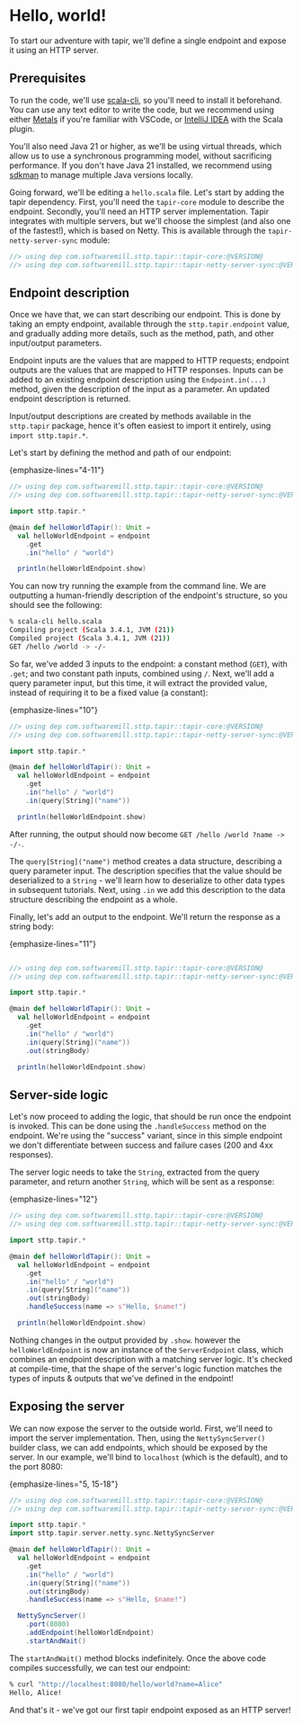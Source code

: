 # Hello, world!

To start our adventure with tapir, we'll define a single endpoint and expose it using an HTTP server.

## Prerequisites

To run the code, we'll use [scala-cli](https://scala-cli.virtuslab.org), so you'll need to install it beforehand.
You can use any text editor to write the code, but we recommend using either [Metals](https://scalameta.org/metals/) if
you're familiar with VSCode, or [IntelliJ IDEA](https://www.jetbrains.com/idea/) with the Scala plugin.

You'll also need Java 21 or higher, as we'll be using virtual threads, which allow us to use a synchronous programming
model, without sacrificing performance. If you don't have Java 21 installed, we recommend using 
[sdkman](https://sdkman.io/) to manage multiple Java versions locally.

Going forward, we'll be editing a `hello.scala` file. Let's start by adding the tapir dependency. First, you'll need the 
`tapir-core` module to describe the endpoint. Secondly, you'll need an HTTP server implementation. Tapir integrates with 
multiple servers, but we'll choose the simplest (and also one of the fastest!), which is based on Netty. This is 
available through the `tapir-netty-server-sync` module:

```scala
//> using dep com.softwaremill.sttp.tapir::tapir-core:@VERSION@
//> using dep com.softwaremill.sttp.tapir::tapir-netty-server-sync:@VERSION@
```

## Endpoint description

Once we have that, we can start describing our endpoint. This is done by taking an empty endpoint, available through
the `sttp.tapir.endpoint` value, and gradually adding more details, such as the method, path, and other input/output 
parameters.

Endpoint inputs are the values that are mapped to HTTP requests; endpoint outputs are the values that are mapped to
HTTP responses. Inputs can be added to an existing endpoint description using the `Endpoint.in(...)` method, given
the description of the input as a parameter. An updated endpoint description is returned.

Input/output descriptions are created by methods available in the `sttp.tapir` package, hence it's often easiest to 
import it entirely, using `import sttp.tapir.*`.

Let's start by defining the method and path of our endpoint:

{emphasize-lines="4-11"}
```scala
//> using dep com.softwaremill.sttp.tapir::tapir-core:@VERSION@
//> using dep com.softwaremill.sttp.tapir::tapir-netty-server-sync:@VERSION@

import sttp.tapir.*

@main def helloWorldTapir(): Unit =
  val helloWorldEndpoint = endpoint
    .get
    .in("hello" / "world")

  println(helloWorldEndpoint.show)
```

You can now try running the example from the command line. We are outputting a human-friendly description of the 
endpoint's structure, so you should see the following:

```bash
% scala-cli hello.scala
Compiling project (Scala 3.4.1, JVM (21))
Compiled project (Scala 3.4.1, JVM (21))
GET /hello /world -> -/-
```

So far, we've added 3 inputs to the endpoint: a constant method (`GET`), with `.get`; and two constant path inputs, 
combined using `/`. Next, we'll add a query parameter input, but this time, it will extract the provided value, instead 
of requiring it to be a fixed value (a constant):

{emphasize-lines="10"}
```scala
//> using dep com.softwaremill.sttp.tapir::tapir-core:@VERSION@
//> using dep com.softwaremill.sttp.tapir::tapir-netty-server-sync:@VERSION@

import sttp.tapir.*

@main def helloWorldTapir(): Unit =
  val helloWorldEndpoint = endpoint
    .get
    .in("hello" / "world")
    .in(query[String]("name"))

  println(helloWorldEndpoint.show)
```

After running, the output should now become `GET /hello /world ?name -> -/-`.

The `query[String]("name")` method creates a data structure, describing a query parameter input. The description 
specifies that the value should be deserialized to a `String` - we'll learn how to deserialize to other data types in 
subsequent tutorials. Next, using `.in` we add this description to the data structure describing the endpoint as a 
whole.

Finally, let's add an output to the endpoint. We'll return the response as a string body:

{emphasize-lines="11"}
```scala

//> using dep com.softwaremill.sttp.tapir::tapir-core:@VERSION@
//> using dep com.softwaremill.sttp.tapir::tapir-netty-server-sync:@VERSION@

import sttp.tapir.*

@main def helloWorldTapir(): Unit =
  val helloWorldEndpoint = endpoint
    .get
    .in("hello" / "world")
    .in(query[String]("name"))
    .out(stringBody)

  println(helloWorldEndpoint.show)
```

## Server-side logic

Let's now proceed to adding the logic, that should be run once the endpoint is invoked. This can be done using
the `.handleSuccess`  method on the endpoint. We're using the "success" variant, since in this simple endpoint
we don't differentiate between success and failure cases (200 and 4xx responses).

The server logic needs to take the `String`, extracted from the query parameter, and return another `String`, which
will be sent as a response:

{emphasize-lines="12"}
```scala
//> using dep com.softwaremill.sttp.tapir::tapir-core:@VERSION@
//> using dep com.softwaremill.sttp.tapir::tapir-netty-server-sync:@VERSION@

import sttp.tapir.*

@main def helloWorldTapir(): Unit =
  val helloWorldEndpoint = endpoint
    .get
    .in("hello" / "world")
    .in(query[String]("name"))
    .out(stringBody)
    .handleSuccess(name => s"Hello, $name!")

  println(helloWorldEndpoint.show)
```

Nothing changes in the output provided by `.show`. however the `helloWorldEndpoint` is now an instance of the
`ServerEndpoint` class, which combines an endpoint description with a matching server logic. It's checked at 
compile-time, that the shape of the server's logic function matches the types of inputs & outputs that we've defined in 
the endpoint!

## Exposing the server

We can now expose the server to the outside world. First, we'll need to import the server implementation. Then,
using the `NettySyncServer()` builder class, we can add endpoints, which should be exposed by the server. In our
example, we'll bind to `localhost` (which is the default), and to the port 8080:

{emphasize-lines="5, 15-18"}
```scala
//> using dep com.softwaremill.sttp.tapir::tapir-core:@VERSION@
//> using dep com.softwaremill.sttp.tapir::tapir-netty-server-sync:@VERSION@

import sttp.tapir.*
import sttp.tapir.server.netty.sync.NettySyncServer

@main def helloWorldTapir(): Unit =
  val helloWorldEndpoint = endpoint
    .get
    .in("hello" / "world")
    .in(query[String]("name"))
    .out(stringBody)
    .handleSuccess(name => s"Hello, $name!")

  NettySyncServer()
    .port(8080)
    .addEndpoint(helloWorldEndpoint)
    .startAndWait()
```

The `startAndWait()` method blocks indefinitely. Once the above code compiles successfully, we can test our endpoint:

```bash
% curl "http://localhost:8080/hello/world?name=Alice"
Hello, Alice!
```

And that's it - we've got our first tapir endpoint exposed as an HTTP server!
